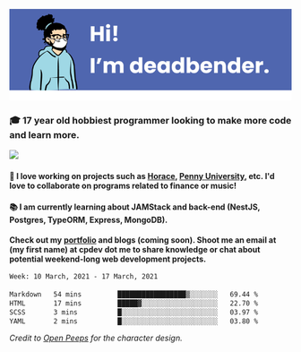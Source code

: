![banner](banner.png)

### 🎓 17 year old hobbiest programmer looking to make more code and learn more.

<a href="https://twitter.com/KO4JZT"><img src="https://img.shields.io/badge/ko4jzt%20-%231DA1F2.svg?&style=for-the-badge&logo=Twitter&logoColor=white"/></a>

#### 📝 I love working on projects such as [Horace](https://github.com/knights-of-academia/horace), [Penny University](https://github.com/penny-university/penny_university), etc. I'd love to collaborate on programs related to finance or music!

#### 📚 I am currently learning about JAMStack and back-end (NestJS, Postgres, TypeORM, Express, MongoDB). 

**Check out my [portfolio](https://cpdev.me) and blogs (coming soon). Shoot me an email at (my first name) at cpdev dot me to share knowledge or chat about potential weekend-long web development projects.**



<!--START_SECTION:waka-->
```text
Week: 10 March, 2021 - 17 March, 2021

Markdown   54 mins         █████████████████▒░░░░░░░   69.44 % 
HTML       17 mins         █████▓░░░░░░░░░░░░░░░░░░░   22.70 % 
SCSS       3 mins          █░░░░░░░░░░░░░░░░░░░░░░░░   03.97 % 
YAML       2 mins          █░░░░░░░░░░░░░░░░░░░░░░░░   03.80 % 
```
<!--END_SECTION:waka-->

*Credit to [Open Peeps](https://www.openpeeps.com/) for the character design.*
